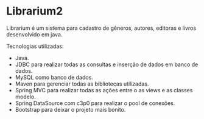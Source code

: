 Librarium2
===========

Librarium é um sistema para cadastro de gêneros, autores, editoras e livros desenvolvido em java.

Tecnologias utilizadas:

* Java.
* JDBC para realizar todas as consultas e inserção de dados em banco de dados.
* MySQL como banco de dados.
* Maven para gerenciar todas as bibliotecas utilizadas.
* Spring MVC para realizar todas as ações entre o as views e as classes modelo.
* Spring DataSource com c3p0 para realizar o pool de conexões.
* Bootstrap para deixar o projeto mais bonito.
